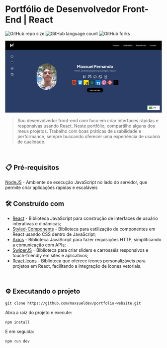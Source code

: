 # Portfólio de Desenvolvedor Front-End | React

![GitHub repo size](https://img.shields.io/github/repo-size/maxsueldev/portfolio-website?style=for-the-badge)
![GitHub language count](https://img.shields.io/github/languages/count/maxsueldev/portfolio-website?style=for-the-badge)
![GitHub forks](https://img.shields.io/github/forks/maxsueldev/portfolio-website?style=for-the-badge)

<img src="portfolio-maxsuel.png" alt="Exemplo imagem">

> Sou desenvolvedor front-end com foco em criar interfaces rápidas e responsivas usando React. Neste portfólio, compartilho alguns dos meus projetos. Trabalho com boas práticas de usabilidade e performance, sempre buscando oferecer uma experiência de usuário de qualidade.

<br>

## 📋 Pré-requisitos

[NodeJS](https://nodejs.org/pt) - Ambiente de execução JavaScript no lado do servidor, que permite criar aplicações rápidas e escaláveis
<br>


## 🛠️ Construído com
* [React](https://pt-br.react.dev/) - Biblioteca JavaScript para construção de interfaces de usuário interativas e dinâmicas;
* [Styled-Components](https://styled-components.com/) - Biblioteca para estilização de componentes em React usando CSS dentro de JavaScript;
* [Axios](https://axios-http.com/ptbr/docs/intro) - Biblioteca JavaScript para fazer requisições HTTP, simplificando a comunicação com APIs;
* [SwiperJS](https://swiperjs.com/) - Biblioteca para criar sliders e carrosséis responsivos e touch-friendly em sites e aplicativos;
* [React Icons](https://react-icons.github.io/react-icons/) - Biblioteca que oferece ícones personalizáveis para projetos em React, facilitando a integração de ícones vetoriais.
<br>


## ⚙️ Executando o projeto

```
git clone https://github.com/maxsueldev/portfolio-website.git
```

<p>Abra a raiz do projeto e execute: </p>

```
npm install
```

<p>E em seguida: </p>

```
npm run dev
```



